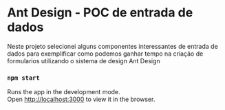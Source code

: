 # Ant Design - POC de entrada de dados

Neste projeto selecionei alguns componentes interessantes de entrada de dados para exemplificar como podemos ganhar tempo na criação de formularios utilizando o sistema de design Ant Design

### `npm start`

Runs the app in the development mode.\
Open [http://localhost:3000](http://localhost:3000) to view it in the browser.
